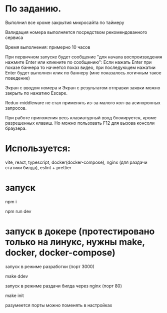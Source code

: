 # По заданию.

Выполнил все кроме закрытия микросайта по таймеру

Валидация номера выполняется посредством рекомендованного сервиса

Время выполнения: примерно 10 часов

При первичном запуске будет сообщение "для начала воспроизведения нажмите Enter или кликните по сообщению": Если нажать Enter  при показе баннера то начнется показ видео, при последующем нажатии Enter будет выполнен клик по баннеру (мне показалось логичным такое поведение)

Экран с вводом номера и Экран с результатом отправки заявки можно закрыть по нажатию Escape.

Redux-middleware не стал применять из-за малого кол-ва асинхронных запросов.

При работе приложения весь клавиатурный ввод блокируется, кроме разрешенных клавиш. Но можно пользовать F12 для вызова консоли браузера.



# Используется: 

vite, react, typescript,  docker(docker-compose), nginx (для раздачи статики билда), eslint + prettier

# запуск

npm i

npm run dev

# запуск в докере (протестировано только на линукс, нужны make, docker, docker-compose)

запуск в режиме разработки (порт 3000)

make ddev

запуск в режиме раздачи билда через nginx (порт 80)

make init

разумеется порты можно поменять в настройках
